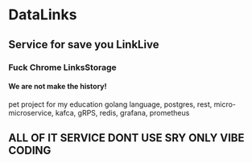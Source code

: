 # DataLinks
## Service for save you LinkLive
### Fuck Chrome LinksStorage 
#### We are not make the history!
pet project for my education golang language, postgres, rest, micro-microservice, kafca, gRPS, redis, grafana, prometheus
## ALL OF IT SERVICE DONT USE SRY ONLY VIBE CODING